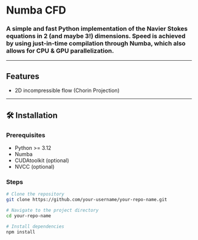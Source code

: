 # Numba CFD

### A simple and fast Python implementation of the Navier Stokes equations in 2 (and maybe 3!) dimensions. Speed is achieved by using just-in-time compilation through Numba, which also allows for CPU & GPU parallelization. 
---

## Features

- 2D incompressible flow (Chorin Projection)

---

## 🛠️ Installation

### Prerequisites
- Python >= 3.12
- Numba
- CUDAtoolkit (optional)
- NVCC (optional)

### Steps

```bash
# Clone the repository
git clone https://github.com/your-username/your-repo-name.git

# Navigate to the project directory
cd your-repo-name

# Install dependencies
npm install
